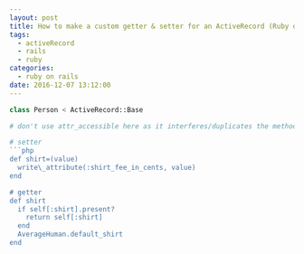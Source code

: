 ```yaml
---
layout: post
title: How to make a custom getter & setter for an ActiveRecord (Ruby on Rails) model's attributes/properties
tags:
  - activeRecord
  - rails
  - ruby
categories:
  - ruby on rails
date: 2016-12-07 13:12:00
---
```


```php
class Person < ActiveRecord::Base

# don't use attr_accessible here as it interferes/duplicates the methods below

# setter
```php
def shirt=(value)
  write\_attribute(:shirt_fee_in_cents, value)
end

# getter
def shirt
  if self[:shirt].present?
    return self[:shirt]
  end
  AverageHuman.default_shirt
end
```

